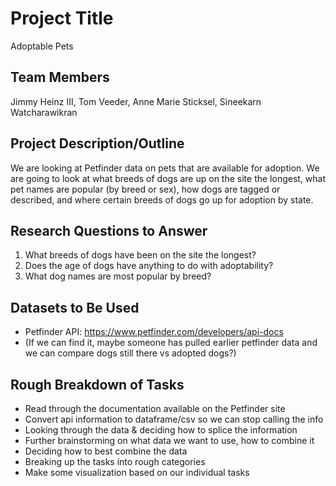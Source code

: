 # Project Title
Adoptable Pets

## Team Members
Jimmy Heinz III, Tom Veeder, Anne Marie Sticksel, Sineekarn Watcharawikran

## Project Description/Outline
We are looking at Petfinder data on pets that are available for adoption. We are going to look at what breeds of dogs are up on the site the longest, what pet names are popular (by breed or sex), how dogs are tagged or described, and where certain breeds of dogs go up for adoption by state.

## Research Questions to Answer
1. What breeds of dogs have been on the site the longest?
2. Does the age of dogs have anything to do with adoptability?
3. What dog names are most popular by breed?

## Datasets to Be Used
* Petfinder API: https://www.petfinder.com/developers/api-docs
* (If we can find it, maybe someone has pulled earlier petfinder data and we can compare dogs still there vs adopted dogs?)

## Rough Breakdown of Tasks
* Read through the documentation available on the Petfinder site
* Convert api information to dataframe/csv so we can stop calling the info
* Looking through the data & deciding how to splice the information
* Further brainstorming on what data we want to use, how to combine it
* Deciding how to best combine the data
* Breaking up the tasks into rough categories
* Make some visualization based on our individual tasks
